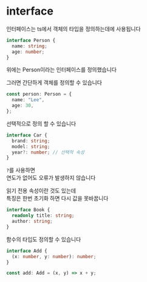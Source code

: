 # interface

인터페이스는 ts에서 객체의 타입을 정의하는데에 사용됩니다

```ts
interface Person {
  name: string;
  age: number;
}
```

위에는 Person이라는 인터페이스를 정의했습니다

그러면 간단하게 객체를 정의할 수 있습니다

```ts
const person: Person = {
  name: "Lee",
  age: 30,
};
```

선택적으로 정의 할 수 있습니다

```ts
interface Car {
  brand: string;
  model: string;
  year?: number; // 선택적 속성
}
```

`?`를 사용하면 <br>
연도가 없어도 오류가 발생하지 않습니다

읽기 전용 속성이란 것도 있는데<br>
특징은 한번 초기화 하면 다시 값을 못바꿉니다

```ts
interface Book {
  readonly title: string;
  author: string;
}
```

함수의 타입도 정의할 수 있습니다

```ts
interface Add {
  (x: number, y: number): number;
}

const add: Add = (x, y) => x + y;
```
